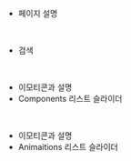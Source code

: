 - 페이지 설명

<br>

- 검색

<br>

- 이모티콘과 설명
- Components 리스트 슬라이더

<br>

- 이모티콘과 설명
- Animaitions 리스트 슬라이더

